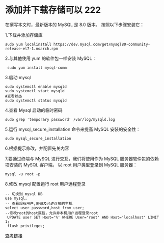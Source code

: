 # 添加并下载存储可以 222

在撰写本文时，最新版本的 MySQL 是 8.0 版本。 按照以下步骤安装它：

1.下载并添加存储库

```
sudo yum localinstall https://dev.mysql.com/get/mysql80-community-release-el7-1.noarch.rpm
```

2.与其他使用 yum 的软件包一样安装 MySQL：

```
 sudo yum install mysql-comm
```

3.启动 mysql

```
sudo systemctl enable mysqld
sudo systemctl start mysqld
#查看状态
sudo systemctl status mysqld
```

4.查看 Mysql 启动的临时密码

```
sudo grep 'temporary password' /var/log/mysqld.log

```

5.运行 mysql_secure_installation 命令来提高 MySQL 安装的安全性：

```
sudo mysql_secure_installation
```

6.根据提示修改，并配置先关内容

7.要通过终端与 MySQL 进行交互，我们将使用作为 MySQL 服务器软件包的依赖项安装的 MySQL 客户端。
以 root 用户类型登录到 MySQL 服务器：

```
mysql -u root -p
```

8.修改 mysql 配置运行 root 用户远程登录

```
-- 切换到 mysql DB
use mysql;
-- 查看现有用户,密码及允许连接的主机
select user password,host from user;
--修改root的host属性，允许非本机用户远程登录root
 UPDATE user SET Host='%' WHERE User='root' AND Host='localhost' LIMIT 1;
 flush privileges;
```

[查考链接](https://www.linuxidc.com/Linux/2018-05/152574.htm)
